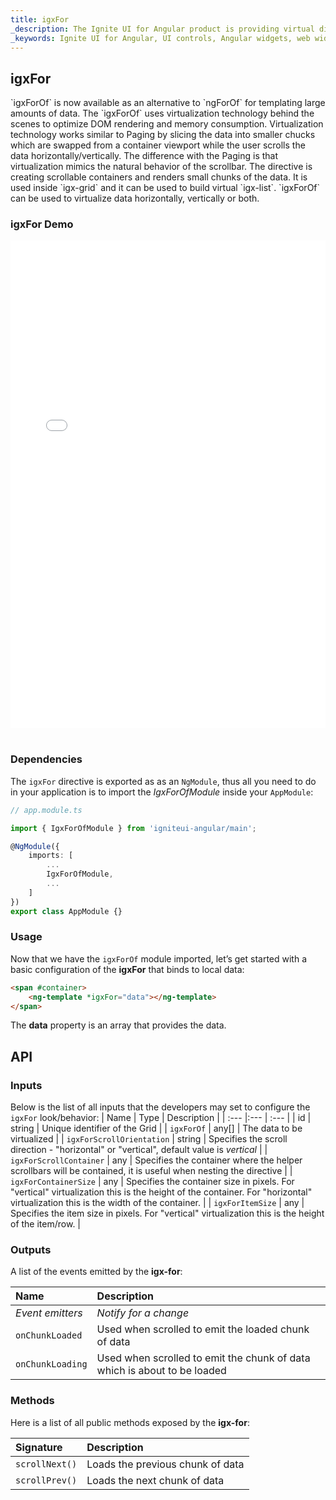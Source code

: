 ```yaml
---
title: igxFor
_description: The Ignite UI for Angular product is providing virtual directive igxFor similar to ngFor, but it is creating scrollbars and only renders small chunks of the data.
_keywords: Ignite UI for Angular, UI controls, Angular widgets, web widgets, UI widgets, Angular, Native Angular Components Suite, Native Angular Controls, Native Angular Components Library, Virtualization, Performance, Virtual directive, Virtual For
---
```


## igxFor

<p class="highlight">
`igxForOf` is now available as an alternative to `ngForOf` for templating large amounts of data. The `igxForOf` uses virtualization technology behind the scenes to optimize DOM rendering and memory consumption. Virtualization technology works similar to Paging by slicing the data into smaller chucks which are swapped from a container viewport while the user scrolls the data horizontally/vertically. The difference with the Paging is that virtualization mimics the natural behavior of the scrollbar.
The directive is creating scrollable containers and renders small chunks of the data. It is used inside `igx-grid` and it can be used to build virtual `igx-list`.
`igxForOf` can be used to virtualize data horizontally, vertically or both.
</p>
<div class="divider"></div>

### igxFor Demo

<div class="sample-container loading" style="height:780px">
    <iframe src='{environment:demosBaseUrl}/igx-for-sample-1' width="100%" height="100%" seamless frameBorder="0" onload="onSampleIframeContentLoaded(this);"></iframe>
</div>
<br/>
<!--<button data-localize="stackblitz" class="stackblitz-btn">view on stackblitz</button> -->
<div class="divider--half"></div>

### Dependencies

The `igxFor` directive is exported as as an `NgModule`, thus all you need to do in your application is to import the _IgxForOfModule_
inside your `AppModule`:

```typescript
// app.module.ts

import { IgxForOfModule } from 'igniteui-angular/main';

@NgModule({
    imports: [
        ...
        IgxForOfModule,
        ...
    ]
})
export class AppModule {}
```

### Usage

Now that we have the `igxForOf` module imported, let’s get started with a basic configuration of the **igxFor** that binds to local data:

```html
<span #container>
    <ng-template *igxFor="data"></ng-template>
</span>
```

The **data** property is an array that provides the data.


<div class="divider--half"></div>

## API

### Inputs

Below is the list of all inputs that the developers may set to configure the `igxFor` look/behavior:
| Name | Type | Description |
| :--- |:--- | :--- |
| id | string | Unique identifier of the Grid |
| `igxForOf` | any[] | The data to be virtualized |
| `igxForScrollOrientation` | string | Specifies the scroll direction - "horizontal" or "vertical", default value is _vertical_ |
| `igxForScrollContainer` | any | Specifies the container where the helper scrollbars will be contained, it is useful when nesting the directive |
| `igxForContainerSize` | any |  Specifies the container size in pixels. For "vertical" virtualization this is the height of the container. For "horizontal" virtualization this is the width of the container. |
| `igxForItemSize` | any | Specifies the item size in pixels. For "vertical" virtualization this is the height of the item/row.  |

<div class="divider--half"></div>

### Outputs

A list of the events emitted by the **igx-for**:

| Name              | Description                                                              |
| :---------------- | :----------------------------------------------------------------------- |
| _Event emitters_  | _Notify for a change_                                                    |
| `onChunkLoaded`   | Used when scrolled to emit the loaded chunk of data                      |
| `onChunkLoading`  | Used when scrolled to emit the chunk of data which is about to be loaded |

<div class="divider"></div>

### Methods

Here is a list of all public methods exposed by the **igx-for**:

| Signature       | Description                     |
| :-------------- | :------------------------------ |
| `scrollNext()`  | Loads the previous chunk of data |
| `scrollPrev()`  | Loads the next chunk of data     |

<div class="divider--half"></div>
